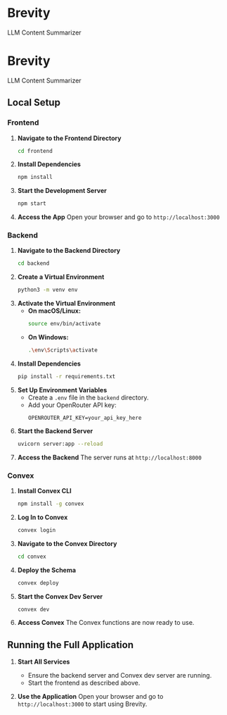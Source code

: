 # Brevity
LLM Content Summarizer

# Brevity
LLM Content Summarizer

## Local Setup

### Frontend

1. **Navigate to the Frontend Directory**
   ```bash
   cd frontend
   ```
2. **Install Dependencies**
   ```bash
   npm install
   ```
3. **Start the Development Server**
   ```bash
   npm start
   ```
4. **Access the App**
   Open your browser and go to `http://localhost:3000`

### Backend

1. **Navigate to the Backend Directory**
   ```bash
   cd backend
   ```
2. **Create a Virtual Environment**
   ```bash
   python3 -m venv env
   ```
3. **Activate the Virtual Environment**
   - **On macOS/Linux:**
     ```bash
     source env/bin/activate
     ```
   - **On Windows:**
     ```bash
     .\env\Scripts\activate
     ```
4. **Install Dependencies**
   ```bash
   pip install -r requirements.txt
   ```
5. **Set Up Environment Variables**
   - Create a `.env` file in the `backend` directory.
   - Add your OpenRouter API key:
     ```
     OPENROUTER_API_KEY=your_api_key_here
     ```
6. **Start the Backend Server**
   ```bash
   uvicorn server:app --reload
   ```
7. **Access the Backend**
   The server runs at `http://localhost:8000`

### Convex

1. **Install Convex CLI**

   ```bash
   npm install -g convex
   ```
2. **Log In to Convex**

   ```bash
   convex login
   ```
3. **Navigate to the Convex Directory**

   ```bash
   cd convex
   ```
4. **Deploy the Schema**

   ```bash
   convex deploy
   ```
5. **Start the Convex Dev Server**

   ```bash
   convex dev
   ```
6. **Access Convex**
   The Convex functions are now ready to use.

## Running the Full Application

1. **Start All Services**
   - Ensure the backend server and Convex dev server are running.
   - Start the frontend as described above.

2. **Use the Application**
   Open your browser and go to `http://localhost:3000` to start using Brevity.
